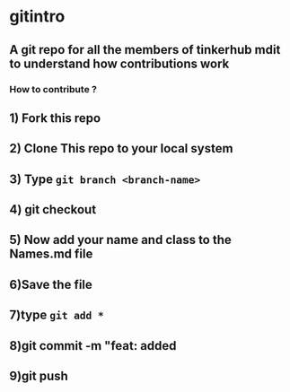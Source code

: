 # gitintro
## A git repo for all the members of tinkerhub mdit to understand how contributions work

### How to contribute ?

## 1) Fork this repo
## 2) Clone This repo to your local system
## 3) Type ``` git branch <branch-name> ```
## 4) git checkout <branch-name>
## 5) Now add your name and class to the Names.md file
## 6)Save the file 
## 7)type ```git add *```
## 8)git commit -m "feat: added <your-name>
## 9)git push 
